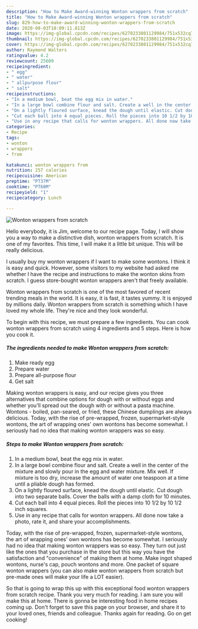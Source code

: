 ```yaml
---
description: "How to Make Award-winning Wonton wrappers from scratch"
title: "How to Make Award-winning Wonton wrappers from scratch"
slug: 829-how-to-make-award-winning-wonton-wrappers-from-scratch
date: 2020-08-03T18:09:11.813Z
image: https://img-global.cpcdn.com/recipes/6270233801129984/751x532cq70/wonton-wrappers-from-scratch-recipe-main-photo.jpg
thumbnail: https://img-global.cpcdn.com/recipes/6270233801129984/751x532cq70/wonton-wrappers-from-scratch-recipe-main-photo.jpg
cover: https://img-global.cpcdn.com/recipes/6270233801129984/751x532cq70/wonton-wrappers-from-scratch-recipe-main-photo.jpg
author: Raymond Walters
ratingvalue: 4.2
reviewcount: 25609
recipeingredient:
- " egg"
- " water"
- " allpurpose flour"
- " salt"
recipeinstructions:
- "In a medium bowl, beat the egg mix in water."
- "In a large bowl combine flour and salt. Create a well in the center of the mixture and slowly pour in the egg and water mixture. Mix well. If mixture is too dry, increase the amount of water one teaspoon at a time until a pliable dough has formed."
- "On a lightly floured surface, knead the dough until elastic. Cut dough into two separate balls. Cover the balls with a damp cloth for 10 minutes."
- "Cut each ball into 4 equal pieces. Roll the pieces into 10 1/2 by 10 1/2 inch squares."
- "Use in any recipe that calls for wonton wrappers. All done now take a photo, rate it, and share your accomplishments."
categories:
- Recipe
tags:
- wonton
- wrappers
- from

katakunci: wonton wrappers from 
nutrition: 257 calories
recipecuisine: American
preptime: "PT37M"
cooktime: "PT60M"
recipeyield: "1"
recipecategory: Lunch

---
```



![Wonton wrappers from scratch](https://img-global.cpcdn.com/recipes/6270233801129984/751x532cq70/wonton-wrappers-from-scratch-recipe-main-photo.jpg)

Hello everybody, it is Jim, welcome to our recipe page. Today, I will show you a way to make a distinctive dish, wonton wrappers from scratch. It is one of my favorites. This time, I will make it a little bit unique. This will be really delicious.

I usually buy my wonton wrappers if I want to make some wontons. I think it is easy and quick. However, some visitors to my website had asked me whether I have the recipe and instructions to make the wonton skins from scratch. I guess store-bought wonton wrappers aren&#39;t that freely available.

Wonton wrappers from scratch is one of the most favored of recent trending meals in the world. It is easy, it is fast, it tastes yummy. It is enjoyed by millions daily. Wonton wrappers from scratch is something which I have loved my whole life. They're nice and they look wonderful.


To begin with this recipe, we must prepare a few ingredients. You can cook wonton wrappers from scratch using 4 ingredients and 5 steps. Here is how you cook it.

<!--inarticleads1-->

##### The ingredients needed to make Wonton wrappers from scratch:

1. Make ready  egg
1. Prepare  water
1. Prepare  all-purpose flour
1. Get  salt


Making wonton wrappers is easy, and our recipe gives you three alternatives that combine options for dough with or without eggs and whether you&#39;ll spread out the dough with or without a pasta machine. Wontons - boiled, pan-seared, or fried, these Chinese dumplings are always delicious. Today, with the rise of pre-wrapped, frozen, supermarket-style wontons, the art of wrapping ones&#39; own wontons has become somewhat. I seriously had no idea that making wonton wrappers was so easy. 

<!--inarticleads2-->

##### Steps to make Wonton wrappers from scratch:

1. In a medium bowl, beat the egg mix in water.
1. In a large bowl combine flour and salt. Create a well in the center of the mixture and slowly pour in the egg and water mixture. Mix well. If mixture is too dry, increase the amount of water one teaspoon at a time until a pliable dough has formed.
1. On a lightly floured surface, knead the dough until elastic. Cut dough into two separate balls. Cover the balls with a damp cloth for 10 minutes.
1. Cut each ball into 4 equal pieces. Roll the pieces into 10 1/2 by 10 1/2 inch squares.
1. Use in any recipe that calls for wonton wrappers. All done now take a photo, rate it, and share your accomplishments.


Today, with the rise of pre-wrapped, frozen, supermarket-style wontons, the art of wrapping ones&#39; own wontons has become somewhat. I seriously had no idea that making wonton wrappers was so easy. They turn out just like the ones that you purchase in the store but this way you have the satisfaction and &#34;convenience&#34; of making them at home. Make ingot shaped wontons, nurse&#39;s cap, pouch wontons and more. One packet of square wonton wrappers (you can also make wonton wrappers from scratch but pre-made ones will make your life a LOT easier). 

So that is going to wrap this up with this exceptional food wonton wrappers from scratch recipe. Thank you very much for reading. I am sure you will make this at home. There is gonna be interesting food in home recipes coming up. Don't forget to save this page on your browser, and share it to your loved ones, friends and colleague. Thanks again for reading. Go on get cooking!
